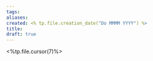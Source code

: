 ```yaml
---
tags: 
aliases: 
created: <% tp.file.creation_date("Do MMMM YYYY") %>
title: 
draft: true
---
```


<%tp.file.cursor(7)%>